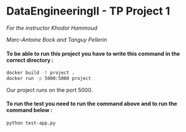 # DataEngineeringII - TP Project 1

*For the instructor Khodor Hammoud*


*Marc-Antoine Bock and Tanguy Pellerin*



#### To be able to run this project you have to write this command in the correct directory :
```bash
docker build -t project . 
docker run -p 5000:5000 project
```
Our project runs on the port 5000.

#### To run the test you need to run the command above and to run the command below :
```bash
python test-app.py
```

